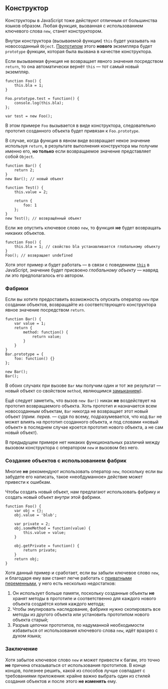 ## Конструктор

 Конструкторы в JavaScript тоже действуют отличным от большинства языков образом. Любая функция, вызванная с использованием ключевого слова `new`, станет конструктором.

Внутри конструктора (вызываемой функции) `this` будет указывать на новосозданный `Object`. [Прототипом](#object.prototype) этого **нового** экземпляра будет `prototype` функции, которая была вызвана в качестве конструктора.

Если вызываемая функция не возвращает явного значения посредством `return`, то она автоматически вернёт `this` — тот самый новый экземпляр.

    function Foo() {
        this.bla = 1;
    }

    Foo.prototype.test = function() {
        console.log(this.bla);
    };

    var test = new Foo();

В этом примере `Foo` вызывается в виде конструктора, следовательно прототип созданного объекта будет привязан к `Foo.prototype`.

В случае, когда функция в явном виде возвращает некое значение используя `return`, в результате выполнения конструктора мы получим именно его, **но только** если возвращаемое значение представляет собой `Object`.

    function Bar() {
        return 2;
    }
    new Bar(); // новый объект

    function Test() {
        this.value = 2;

        return {
            foo: 1
        };
    }
    new Test(); // возвращённый объект

Если же опустить ключевое слово `new`, то функция **не** будет возвращать никаких объектов.

    function Foo() {
        this.bla = 1; // свойство bla устанавливается глобальному объекту
    }
    Foo(); // возвращает undefined

Хотя этот пример и будет работать — в связи с поведением [`this`](#function.this) в JavaScript, значение будет присвоено *глобальному объекту* — навряд ли это предполагалось его автором.

### Фабрики

Если вы хотите предоставить возможность опускать оператор `new` при создании объектов, возвращайте из соответствующего конструктора явное значение посредством `return`.

    function Bar() {
        var value = 1;
        return {
            method: function() {
                return value;
            }
        }
    }
    Bar.prototype = {
        foo: function() {}
    };

    new Bar();
    Bar();

В обоих случаях при вызове `Bar` мы получим один и тот же результат — новый объект со свойством `method`, являющимся [замыканием](#function.closures)).

Ещё следует заметить, что вызов `new Bar()` никак **не** воздействует на прототип возвращаемого объекта. Хоть прототип и назначается всем новосозданным объектам, `Bar` никогда не возвращает этот новый объект (_прим. перев._ — судя по всему, подразумевается, что код `Bar` не может влиять на прототип созданного объекта, и под словами «новый объект» в последнем случае кроется прототип нового объекта, а не сам новый объект).

В предыдущем примере нет никаких функциональных различий между вызовом конструктора с оператором `new` и вызовом без него.

### Создание объектов с использованием фабрик

Многие **не** рекомендуют использовать оператор `new`, поскольку если вы забудете его написать, такое «необдуманное» действие может привести к ошибкам.

Чтобы создать новый объект, нам предлагают использовать фабрику и создать новый объект *внутри* этой фабрики.

    function Foo() {
        var obj = {};
        obj.value = 'blub';

        var private = 2;
        obj.someMethod = function(value) {
            this.value = value;
        }

        obj.getPrivate = function() {
            return private;
        }
        return obj;
    }

Хотя данный пример и сработает, если вы забыли ключевое слово `new`, и благодаря ему вам станет легче работать с [приватными переменными](#function.closures), у него есть несколько недостатков:

 1. Он использует больше памяти, поскольку созданные объекты **не** хранят методы в прототипе и соответственно для каждого нового объекта создаётся копия каждого метода;
 2. Чтобы эмулировать наследование, фабрике нужно скопировать все методы из другого объекта или установить прототипом нового объекта старый;
 3. Разрыв цепочки прототипов, по надуманной необходимости избавиться от использования ключевого слова `new`, идёт вразрез с духом языка;

### Заключение

Хотя забытое ключевое слово `new` и может привести к багам, это точно **не** причина отказываться от использования прототипов. В конце концов, полезнее решить, какой из способов лучше совпадает с требованиями приложения: крайне важно выбрать один из стилей создания объектов и после этого **не изменять** ему.

